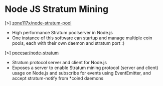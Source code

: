 <!--- mdlinkc v0 -->
# Node JS Stratum Mining

\[\>\] [zone117x/node-stratum-pool](https://github.com/zone117x/node-stratum-pool)
  - High performance Stratum poolserver in Node.js
  - One instance of this software can startup and manage multiple coin pools, each with
    their own daemon and stratum port :)

\[\>\] [pocesar/node-stratum](https://github.com/pocesar/node-stratum)
  - Stratum protocol server and client for Node.js
  - Exposes a server to enable Stratum mining protocol (server and client) usage on
    Node.js and subscribe for events using EventEmitter, and accept stratum-notify from
    \*coind daemons
